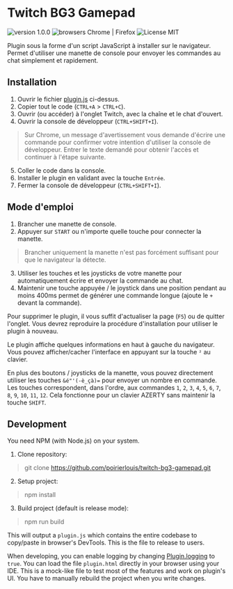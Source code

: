 # Twitch BG3 Gamepad
![version 1.0.0](https://img.shields.io/badge/version-1.0.0-success) ![browsers Chrome | Firefox](https://img.shields.io/badge/browsers-Chrome_|_Firefox-blue) ![License MIT](https://img.shields.io/github/license/poirierlouis/twitch-bg3-gamepad)

Plugin sous la forme d'un script JavaScript à installer sur le navigateur.
Permet d'utiliser une manette de console pour envoyer les commandes au chat 
simplement et rapidement.

## Installation

1. Ouvrir le fichier [plugin.js](plugin.js) ci-dessus.
2. Copier tout le code (`CTRL+A` > `CTRL+C`).
3. Ouvrir (ou accéder) à l'onglet Twitch, avec la chaîne et le chat d'ouvert.
4. Ouvrir la console de développeur (`CTRL+SHIFT+I`).
> Sur Chrome, un message d'avertissement vous demande d'écrire une commande 
> pour confirmer votre intention d'utiliser la console de développeur. Entrer 
> le texte demandé pour obtenir l'accès et continuer à l'étape suivante.
5. Coller le code dans la console.
6. Installer le plugin en validant avec la touche `Entrée`.
7. Fermer la console de développeur (`CTRL+SHIFT+I`).

## Mode d'emploi
1. Brancher une manette de console.
2. Appuyer sur `START` ou n'importe quelle touche pour connecter la manette.
> Brancher uniquement la manette n'est pas forcément suffisant pour que le 
> navigateur la détecte.
3. Utiliser les touches et les joysticks de votre manette pour automatiquement 
   écrire et envoyer la commande au chat.
4. Maintenir une touche appuyée / le joystick dans une position pendant au 
   moins 400ms permet de générer une commande longue (ajoute le `+` devant la 
   commande).

Pour supprimer le plugin, il vous suffit d'actualiser la page (`F5`) ou de 
quitter l'onglet. Vous devrez reproduire la procédure d'installation pour 
utiliser le plugin à nouveau.

Le plugin affiche quelques informations en haut à gauche du navigateur. Vous 
pouvez afficher/cacher l'interface en appuyant sur la touche `²` au clavier.

En plus des boutons / joysticks de la manette, vous pouvez directement utiliser
les touches `&é"'(-è_çà)=` pour envoyer un nombre en commande. Les touches 
correspondent, dans l'ordre, aux commandes `1`, `2`, `3`, `4`, `5`, `6`, `7`, 
`8`, `9`, `10`, `11`, `12`. Cela fonctionne pour un clavier AZERTY sans 
maintenir la touche `SHIFT`.

## Development

You need NPM (with Node.js) on your system.

1. Clone repository:
> git clone https://github.com/poirierlouis/twitch-bg3-gamepad.git

2. Setup project:
> npm install

3. Build project (default is release mode):
> npm run build

This will output a `plugin.js` which contains the entire codebase to copy/paste
in browser's DevTools. This is the file to release to users.

When developing, you can enable logging by changing 
[Plugin.logging](https://github.com/poirierlouis/twitch-bg3-gamepad/blob/9934344945bd4242acd49d219020673a3d0c8d3f/src/plugin.ts#L10) 
to `true`. You can load the file `plugin.html` directly in your browser using 
your IDE. This is a mock-like file to test most of the features and work on 
plugin's UI. You have to manually rebuild the project when you write changes.
